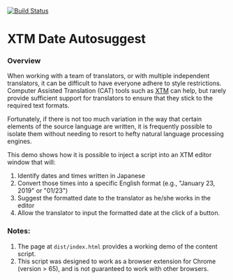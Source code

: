 [![Build Status](https://travis-ci.com/garroadran/xtm-date-suggest.svg?branch=master)](https://travis-ci.com/garroadran/xtm-date-suggest)

# XTM Date Autosuggest

### Overview

When working with a team of translators, or with multiple independent translators, it can be difficult
to have everyone adhere to style restrictions. Computer Assisted Translation (CAT) tools such as [XTM](https://xtm.cloud/)
can help, but rarely provide sufficient support for translators to ensure that they stick to the
required text formats.

Fortunately, if there is not too much variation in the way that certain elements of the source language
are written, it is frequently possible to isolate them without needing to resort to hefty natural language
processing engines.

This demo shows how it is possible to inject a script into an XTM editor window that will:

1. Identify dates and times written in Japanese
2. Convert those times into a specific English format (e.g., "January 23, 2019" or "01/23")
3. Suggest the formatted date to the translator as he/she works in the editor
4. Allow the translator to input the formatted date at the click of a button.


### Notes:

1. The page at `dist/index.html` provides a working demo of the content script.
2. This script was designed to work as a browser extension for Chrome (version > 65), and is not guaranteed to work with other browsers.